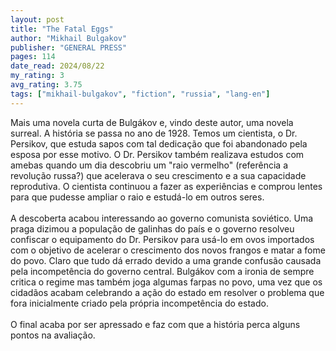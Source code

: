```yaml
---
layout: post
title: "The Fatal Eggs"
author: "Mikhail Bulgakov"
publisher: "GENERAL PRESS"
pages: 114
date_read: 2024/08/22
my_rating: 3
avg_rating: 3.75
tags: ["mikhail-bulgakov", "fiction", "russia", "lang-en"]
---
```


Mais uma novela curta de Bulgákov e, vindo deste autor, uma novela surreal. A história se passa no ano de 1928. Temos um cientista, o Dr. Persikov, que estuda sapos com tal dedicação que foi abandonado pela esposa por esse motivo. O Dr. Persikov também realizava estudos com amebas quando um dia descobriu um "raio vermelho" (referência a revolução russa?) que acelerava o seu crescimento e a sua capacidade reprodutiva. O cientista continuou a fazer as experiências e comprou lentes para que pudesse ampliar o raio e estudá-lo em outros seres. <br/><br/>A descoberta acabou interessando ao governo comunista soviético. Uma praga dizimou a população de galinhas do país e o governo resolveu confiscar o equipamento do Dr. Persikov para usá-lo em ovos importados com o objetivo de acelerar o crescimento dos novos frangos e matar a fome do povo. Claro que tudo dá errado devido a uma grande confusão causada pela incompetência do governo central. Bulgákov com a ironia de sempre critica o regime mas também joga algumas farpas no povo, uma vez que os cidadãos acabam celebrando a ação do estado em resolver o problema que fora inicialmente criado pela própria incompetência do estado.<br/><br/>O final acaba por ser apressado e faz com que a história perca alguns pontos na avaliação.


